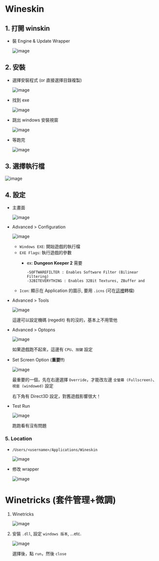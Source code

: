 Wineskin
========

## 1. 打開 winskin
	
- 裝 Engine & Update Wrapper

	![image](img/wineskin/1-wineskin.png)

## 2. 安裝

- 選擇安裝程式 (or 直接選擇目錄複製)

	![image](img/wineskin/2-wineskin.png)

- 找到 exe
	
	![image](img/wineskin/3-wineskin.png)

- 跳出 windows 安裝視窗

	![image](img/wineskin/4-wineskin.png)
	
- 等跑完

	![image](img/wineskin/5-wineskin.png)


## 3. 選擇執行檔

![image](img/wineskin/6-wineskin.png)

## 4. 設定

- 主畫面

	![image](img/wineskin/7-wineskin.png)

- Advanced > Configuration

	![image](img/wineskin/8-wineskin.png)
	
	- `Windows EXE`: 開始遊戲的執行檔
	- `EXE Flags`: 執行遊戲的參數
		- ex: __Dungeon Keeper 2__ 需要  
		
			```
			-SOFTWAREFILTER : Enables Software Filter (Bilinear Filtering)
			-32BITEVERYTHING : Enables 32Bit Textures, ZBuffer and 
			```
	- `Icon`: 顯示在 Application 的圖示, 要用 `.icns` (可在[這裡](http://iconverticons.com/online/)轉檔)
	
- Advanced > Tools

	![image](img/wineskin/9-wineskin.png)
	
	這邊可以設定機碼 (regedit) 有的沒的，基本上不用管他
	
- Advanced > Optopns

	![image](img/wineskin/10-wineskin.png)
	
	如果遊戲跑不起來，這邊有 `CPU`、`按鍵` 設定
	
- Set Screen Option (**重要!!**)
	
	![image](img/wineskin/11-wineskin.png)
	
	最重要的一個，先在右邊選擇 `Override`，才能改左邊 `全螢幕 (Fullscreen)`、`視窗 (windowed)` 設定
	
	右下角有 Direct3D 設定，對舊遊戲影響很大！
	
- Test Run
	
	![image](img/wineskin/12-wineskin.png)
	
	跑跑看有沒有問題
	
### 5. Location

- `/Users/<username>/Applications/Wineskin`

	![image](img/wineskin/13-wineskin.png)
	
- 修改 wrapper

	![image](img/wineskin/14-wineskin.png)
	

Winetricks (套件管理+微調)
=========================

1. Winetricks

	![image](img/wineskin/15-wineskin.png)

2. 安裝 `.dll`, 設定 `windows 版本`, ...etc.

	![image](img/wineskin/16-wineskin.png)
	
	選擇後，點 `run`，然後 `close`
	
